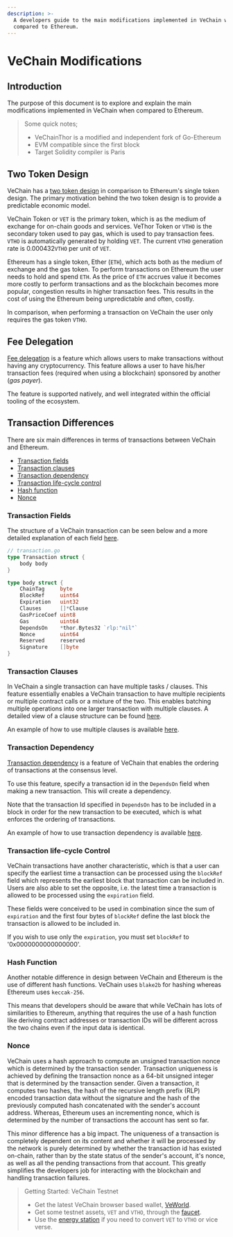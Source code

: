 ```yaml
---
description: >-
  A developers guide to the main modifications implemented in VeChain when
  compared to Ethereum.
---
```


# VeChain Modifications

## Introduction

The purpose of this document is to explore and explain the main modifications implemented in VeChain when compared to Ethereum.

> Some quick notes;
>
> * VeChainThor is a modified and independent fork of Go-Ethereum
> * EVM compatible since the first block
> * Target Solidity compiler is Paris

## Two Token Design

VeChain has a [two token design](../../introduction-to-vechain/dual-token-economic-model/) in comparison to Ethereum's single token design. The primary motivation behind the two token design is to provide a predictable economic model.

VeChain Token or `VET` is the primary token, which is as the medium of exchange for on-chain goods and services. VeThor Token or `VTHO` is the secondary token used to pay gas, which is used to pay transaction fees. `VTHO` is automatically generated by holding `VET`. The current `VTHO` generation rate is 0.000432`VTHO` per unit of `VET`.

Ethereum has a single token, Ether (`ETH`), which acts both as the medium of exchange and the gas token. To perform transactions on Ethereum the user needs to hold and spend `ETH`. As the price of `ETH` accrues value it becomes more costly to perform transactions and as the blockchain becomes more popular, congestion results in higher transaction fees. This results in the cost of using the Ethereum being unpredictable and often, costly.

In comparison, when performing a transaction on VeChain the user only requires the gas token `VTHO`.

## Fee Delegation

[Fee delegation](../transactions/meta-transaction-features/fee-delegation/) is a feature which allows users to make transactions without having any cryptocurrency. This feature allows a user to have his/her transaction fees (required when using a blockchain) sponsored by another (_gas payer_).

The feature is supported natively, and well integrated within the official tooling of the ecosystem.&#x20;

## Transaction Differences

There are six main differences in terms of transactions between VeChain and Ethereum.

* [Transaction fields](vechain-modifications.md#transaction-model)
* [Transaction clauses](vechain-modifications.md#transaction-model-1)
* [Transaction dependency](vechain-modifications.md#transaction-dependency)
* [Transaction life-cycle control](vechain-modifications.md#transaction-life-cycle-control)
* [Hash function](vechain-modifications.md#hash-function)
* [Nonce](vechain-modifications.md#nonce)

### Transaction Fields <a href="#transaction-model" id="transaction-model"></a>

The structure of a VeChain transaction can be seen below and a more detailed explanation of each field [here](../transactions/transaction-model.md).

```go
// transaction.go
type Transaction struct {
	body body
}

type body struct {
	ChainTag     byte			
	BlockRef     uint64
	Expiration   uint32
	Clauses      []*Clause
	GasPriceCoef uint8
	Gas          uint64
	DependsOn    *thor.Bytes32 `rlp:"nil"`
	Nonce        uint64
	Reserved     reserved
	Signature    []byte
}
```

### Transaction Clauses <a href="#transaction-model" id="transaction-model"></a>

In VeChain a single transaction can have multiple tasks / clauses. This feature essentially enables a VeChain transaction to have multiple recipients or multiple contract calls or a mixture of the two. This enables batching multiple operations into one larger transaction with multiple clauses. A detailed view of a clause structure can be found [here](../transactions/meta-transaction-features/clauses-multi-task-transaction.md).

An example of how to use multiple clauses is available [here](https://docs.vechain.org/developer-resources/sdks-and-providers/sdk/transactions#example-multiple-clauses).

### Transaction Dependency <a href="#transaction-dependency" id="transaction-dependency"></a>

[Transaction dependency](../transactions/meta-transaction-features/transaction-dependency.md) is a feature of VeChain that enables the ordering of transactions at the consensus level.&#x20;

To use this feature, specify a transaction id in the `DependsOn` field when making a new transaction. This will create a dependency.&#x20;

Note that the transaction Id specified in `DependsOn` has to be included in a block in order for the new transaction to be executed, which is what enforces the ordering of transactions.&#x20;

An example of how to use transaction dependency is available [here](https://docs.vechain.org/developer-resources/sdks-and-providers/sdk/transactions#example-transaction-dependency).

### Transaction life-cycle Control

VeChain transactions have another characteristic, which is that a user can specify the earliest time a transaction can be processed using the `blockRef` field which represents the earliest block that transaction can be included in. Users are also able to set the opposite, i.e. the latest time a transaction is allowed to be processed using the `expiration` field.&#x20;

These fields were conceived to be used in combination since the sum of `expiration` and the first four bytes of `blockRef` define the last block the transaction is allowed to be included in.

If you wish to use only the `expiration`, you must set `blockRef` to '0x0000000000000000'.

### Hash Function

Another notable difference in design between VeChain and Ethereum is the use of different hash functions. VeChain uses `blake2b` for hashing whereas Ethereum uses `keccak-256`.&#x20;

This means that developers should be aware that while VeChain has lots of similarities to Ethereum, anything that requires the use of a hash function like deriving contract addresses or transaction IDs will be different across the two chains even if the input data is identical.

### Nonce

VeChain uses a hash approach to compute an unsigned transaction nonce which is determined by the transaction sender. Transaction uniqueness is achieved by defining the transaction nonce as a 64-bit unsigned integer that is determined by the transaction sender. Given a transaction, it computes two hashes, the hash of the recursive length prefix (RLP) encoded transaction data without the signature and the hash of the previously computed hash concatenated with the sender's account address. Whereas, Ethereum uses an incrementing nonce, which is determined by the number of transactions the account has sent so far.

This minor difference has a big impact. The uniqueness of a transaction is completely dependent on its content and whether it will be processed by the network is purely determined by whether the transaction id has existed on-chain, rather than by the state status of the sender's account, it's nonce, as well as all the pending transactions from that account. This greatly simplifies the developers job for interacting with the blockchain and handling transaction failures.

> Getting Started: VeChain Testnet
>
> * Get the latest VeChain browser based wallet, [VeWorld](https://www.veworld.net/).
> * Get some testnet assets, `VET` and `VTHO`, through the [faucet](https://faucet.vecha.in/).
> * Use the [energy station](https://energy.outofgas.io/#/) if you need to convert `VET` to `VTHO` or vice verse.
